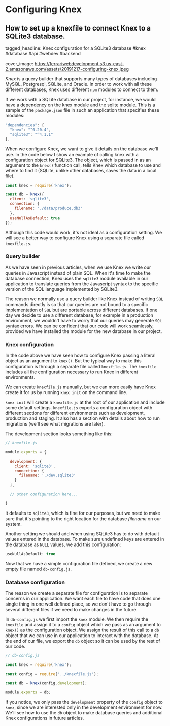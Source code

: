 # Configuring Knex
## How to set up a knexfile to connect Knex to a SQLite3 database.

tagged_headline: Knex configuration for a SQLite3 database #knex #database #api #webdev #backend

cover_image: https://ferrariwebdevelopment.s3.us-east-2.amazonaws.com/assets/20191217-configuring-knex.jpeg


*Knex* is a query builder that supports many types of databases including MySQL, Postgresql, SQLite, and Oracle.
In order to work with all these different databases, Knex uses different `npm` modules to connect to them.

If we work with a SQLite database in our project, for instance, we would have a dependency on the knex module and the sqlite module.
This is a sample of the `package.json` file in such an application that specifies these modules:

```js
"dependencies": {
  "knex": "^0.20.4",
  "sqlite3": "^4.1.1"
},
```

When we configure Knex, we want to give it details on the database we'll use.
In the code below I show an example of calling knex with a configuration object for SQLite3.
The object, which is passed in as an argument to the `knex()` function call, tells Knex which database to use and where to find it (SQLite, unlike other databases, saves the data in a local file).

```js
const knex = require('knex');

const db = knex({
  client: 'sqlite3',
  connection: {
    filename: './data/produce.db3'
  },
  useNullAsDefault: true
});
```

Although this code would work, it's not ideal as a configuration setting. We will see a better way to configure Knex using a separate file called `knexfile.js`.

### Query builder

As we have seen in previous articles, when we use Knex we write our queries in Javascript instead of plain SQL.
When it's time to make the database connection, Knex uses the `sqlite3` module available in our application to translate queries from the Javascript syntax to the specific version of the SQL language implemented by SQLite3.

The reason we normally use a query builder like Knex instead of writing `SQL` commands directly is so that our queries are not bound to a specific implementation of `SQL` but are portable across different databases.
If one day we decide to use a different database, for example in a production environment, we wouldn't have to worry that our queries may generate `SQL` syntax errors.
We can be confident that our code will work seamlessly, provided we have installed the module for the new database in our project.

### Knex configuration

In the code above we have seen how to configure Knex passing a literal object as an argument to `knex()`. But the typical way to make this configuration is through a separate file called `knexfile.js`. The `knexfile` includes all the configuration necessary to run Knex in different environments.

We can create `knexfile.js` manually, but we can more easily have Knex create it for us by running `knex init` on the command line.

`knex init` will create a `knexfile.js` at the root of our application and include some default settings.
`knexfile.js` exports a configuration object with different sections for different environments such as development, production and staging. It also has a section with details about how to run migrations (we'll see what migrations are later).

The development section looks something like this:

```js
// knexfile.js

module.exports = {

  development: {
    client: 'sqlite3',
    connection: {
      filename: './dev.sqlite3'
    }
  },

  // other configuration here...

}
```

It defaults to `sqlite3`, which is fine for our purposes, but we need to make sure that it's pointing to the right location for the database *filename* on our system.

Another setting we should add when using SQLite3 has to do with default values entered in the database. To make sure undefined keys are entered in the database as `NULL` values, we add this configuration:

```js
useNullAsDefault: true
```

Now that we have a simple configuration file defined, we create a new empty file named `db-config.js`.

### Database configuration

The reason we create a separate file for configuration is to separate concerns in our application.
We want each file to have code that does one single thing in one well defined place, so we don't have to go through several different files if we need to make changes in the future.

In `db-config.js` we first import the `knex` module.
We then require the `knexfile` and assign it to a `config` object which we pass as an argument to `knex()` as the configuration object.
We assign the result of this call to a `db` object that we can use in our application to interact with the database.
At the end of our file, we export the `db` object so it can be used by the rest of our code.

```js
// db-config.js

const knex = require('knex');

const config = require('../knexfile.js');

const db = knex(config.development);

module.exports = db;
```

If you notice, we only pass the `development` property of the `config` object to `knex`, since we are interested only in the development environment for now.
We'll see how to use the `db` object to make database queries and additional Knex configurations in future articles.